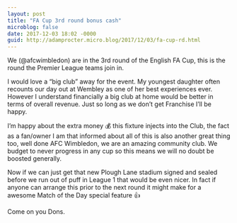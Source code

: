 ```yaml
---
layout: post
title: "FA Cup 3rd round bonus cash"
microblog: false
date: 2017-12-03 18:02 -0000
guid: http://adamprocter.micro.blog/2017/12/03/fa-cup-rd.html
---
```

We (@afcwimbledon) are in the 3rd round of the English FA Cup, this is the round the Premier League teams join in. 

I would love a “big club” away for the event. My youngest daughter often recounts our day out at Wembley as one of her best experiences ever. However I understand financially a big club at home would be better in terms of overall revenue.  Just so long as we don’t get Franchise I’ll be happy. 

I’m happy about the extra money 💰  this fixture injects into the Club, the fact as a fan/owner I am that informed about all of this is also another great thing too, well done AFC Wimbledon, we are an amazing community club. We budget to never progress in any cup so this means we will no doubt be boosted generally. 

Now if we can just get that new Plough Lane stadium signed and sealed before we run out of puff in League 1 that would be even nicer. In fact if anyone can arrange this prior to the next round it might make for a awesome Match of the Day special feature 👍 

Come on you Dons. 
